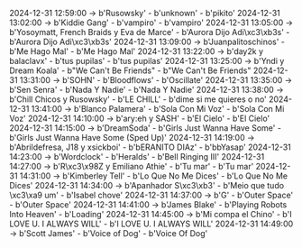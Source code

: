 2024-12-31 12:59:00 -> b'Rusowsky' - b'unknown' - b'pikito'
2024-12-31 13:02:00 -> b'Kiddie Gang' - b'vampiro' - b'vampiro'
2024-12-31 13:05:00 -> b'Yosoymatt, French Braids y Eva de Marce' - b'Aurora Dijo Adi\xc3\xb3s' - b'Aurora Dijo Adi\xc3\xb3s'
2024-12-31 13:09:00 -> b'Juanpalitoschinos' - b'Me Hago Mal' - b'Me Hago Mal'
2024-12-31 13:22:00 -> b'day2k y balaclavx' - b'tus pupilas' - b'tus pupilas'
2024-12-31 13:25:00 -> b'Yndi y Dream Koala' - b"We Can't Be Friends" - b"We Can't Be Friends"
2024-12-31 13:31:00 -> b'SOHN' - b'Bloodflows' - b'Oscillate'
2024-12-31 13:35:00 -> b'Sen Senra' - b'Nada Y Nadie' - b'Nada Y Nadie'
2024-12-31 13:38:00 -> b'Chill Chicos y Rusowsky' - b'LE CHILL' - b'dime si me quieres o no'
2024-12-31 13:41:00 -> b'Blanco Palamera' - b'Sola Con Mi Voz' - b'Sola Con Mi Voz'
2024-12-31 14:10:00 -> b'ary:eh y SASH' - b'El Cielo' - b'El Cielo'
2024-12-31 14:15:00 -> b'DreamSoda' - b'Girls Just Wanna Have Some' - b'Girls Just Wanna Have Some (Sped Up)'
2024-12-31 14:19:00 -> b'Abrildefresa, J18 y xsickboi' - b'bERANITO DIAz' - b'bbYasap'
2024-12-31 14:23:00 -> b'Wordclock' - b'Heralds' - b'Bell Ringing III'
2024-12-31 14:27:00 -> b'R\xc3\x98Z y Emiliano Athie' - b'Tu mar' - b'Tu mar'
2024-12-31 14:31:00 -> b'Kimberley Tell' - b'Lo Que No Me Dices' - b'Lo Que No Me Dices'
2024-12-31 14:34:00 -> b'Apanhador S\xc3\xb3' - b'Meio que tudo \xc3\xa9 um' - b'Isabel chove'
2024-12-31 14:37:00 -> b'G' - b'Outer Space' - b'Outer Space'
2024-12-31 14:41:00 -> b'James Blake' - b'Playing Robots Into Heaven' - b'Loading'
2024-12-31 14:45:00 -> b'Mi compa el Chino' - b'I LOVE U. I ALWAYS WILL' - b'I LOVE U. I ALWAYS WILL'
2024-12-31 14:49:00 -> b'Scott James' - b'Voice of Dog' - b'Voice Of Dog'
